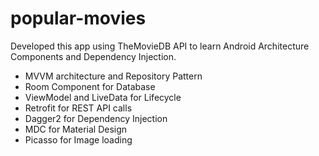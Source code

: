 # popular-movies
Developed this app using TheMovieDB API to learn Android Architecture Components and Dependency Injection.
* MVVM architecture and Repository Pattern
* Room Component for Database
* ViewModel and LiveData for Lifecycle
* Retrofit for REST API calls
* Dagger2 for Dependency Injection
* MDC for Material Design
* Picasso for Image loading
